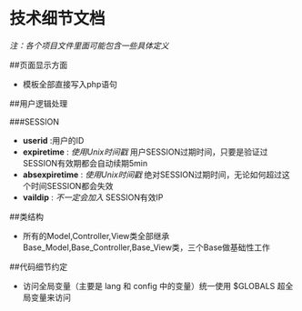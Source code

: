 # 技术细节文档

_注：各个项目文件里面可能包含一些具体定义_

##页面显示方面

* 模板全部直接写入php语句

##用户逻辑处理

###SESSION

* **userid** :用户的ID
* **expiretime** : _使用Unix时间戳_ 用户SESSION过期时间，只要是验证过SESSION有效期都会自动续期5min
* **absexpiretime** : _使用Unix时间戳_ 绝对SESSION过期时间，无论如何超过这个时间SESSION都会失效
* **vaildip** : _不一定会加入_ SESSION有效IP

##类结构

* 所有的Model,Controller,View类全部继承Base_Model,Base_Controller,Base_View类，三个Base做基础性工作

##代码细节约定

* 访问全局变量（主要是 lang 和 config 中的变量）统一使用 $GLOBALS 超全局变量来访问
